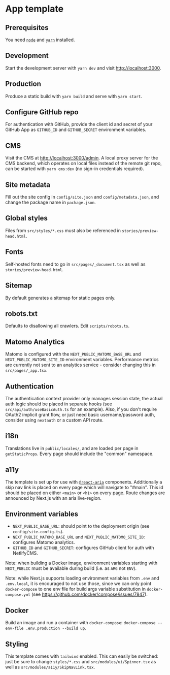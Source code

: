 # App template

## Prerequisites

You need [`node`](https://nodejs.org/en/download/) and
[`yarn`](https://classic.yarnpkg.com/en/docs/install) installed.

## Development

Start the development server with `yarn dev` and visit
[http://localhost:3000](http://localhost:3000).

## Production

Produce a static build with `yarn build` and serve with `yarn start`.

## Configure GitHub repo

For authentication with GitHub, provide the client id and secret of your GitHub
App as `GITHUB_ID` and `GITHUB_SECRET` environment variables.

## CMS

Visit the CMS at [http://localhost:3000/admin](http://localhost:3000/admin). A
local proxy server for the CMS backend, which operates on local files instead of
the remote git repo, can be started with `yarn cms:dev` (no sign-in credentials
required).

## Site metadata

Fill out the site config in `config/site.json` and `config/metadata.json`, and
change the package name in `package.json`.

## Global styles

Files from `src/styles/*.css` must also be referenced in
`stories/preview-head.html`.

## Fonts

Self-hosted fonts need to go in `src/pages/_document.tsx` as well as
`stories/preview-head.html`.

## Sitemap

By default generates a sitemap for static pages only.

## robots.txt

Defaults to disallowing all crawlers. Edit `scripts/robots.ts`.

## Matomo Analytics

Matomo is configured with the `NEXT_PUBLIC_MATOMO_BASE_URL` and
`NEXT_PUBLIC_MATOMO_SITE_ID` environment variables. Performance metrics are
currently not sent to an analytics service - consider changing this in
`src/pages/_app.tsx`.

## Authentication

The authentication context provider only manages session state, the actual auth
logic should be placed in separate hooks (see `src/api/auth/useBasicAuth.ts` for
an example). Also, if you don't require OAuth2 implicit grant flow, or just need
basic username/password auth, consider using `nextauth` or a custom API route.

## i18n

Translations live in `public/locales/`, and are loaded per page in
`getStaticProps`. Every page should include the "common" namespace.

## a11y

The template is set up for use with
[`@react-aria`](https://react-spectrum.adobe.com/react-aria/index.html)
components. Additionally a skip nav link is placed on every page which will
navigate to "#main". This id should be placed on either `<main>` or `<h1>` on
every page. Route changes are announced by Next.js with an aria live-region.

## Environment variables

- `NEXT_PUBLIC_BASE_URL`: should point to the deployment origin (see
  `config/site.config.ts`).
- `NEXT_PUBLIC_MATOMO_BASE_URL` and `NEXT_PUBLIC_MATOMO_SITE_ID`: configures
  Matomo analytics.
- `GITHUB_ID` and `GITHUB_SECRET`: configures GitHub client for auth with
  NetlifyCMS.

Note: when building a Docker image, environment variables starting with
`NEXT_PUBLIC` must be available during build (i.e. as `ARG` not `ENV`).

Note: while Next.js supports loading environment variables from `.env` and
`.env.local`, it is encouraged to not use those, since we can only point
`docker-compose` to one env file for build args variable substitution in
`docker-compose.yml` (see https://github.com/docker/compose/issues/7847).

## Docker

Build an image and run a container with `docker-compose`:
`docker-compose --env-file .env.production --build up`.

## Styling

This template comes with `tailwind` enabled. This can easily be switched: just
be sure to change `styles/*.css` and `src/modules/ui/Spinner.tsx` as well as
`src/modules/a11y/SkipNavLink.tsx`.

